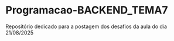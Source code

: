 # Programacao-BACKEND_TEMA7
Repositório dedicado para a postagem dos desafios da aula do dia 21/08/2025
